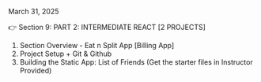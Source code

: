 March 31, 2025

👉 Section 9: PART 2: INTERMEDIATE REACT [2 PROJECTS]

1. Section Overview - Eat n Split App [Billing App]
2. Project Setup + Git & Github
3. Building the Static App: List of Friends (Get the starter files in Instructor Provided)
